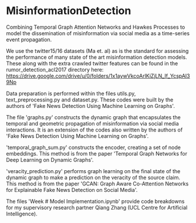 # MisinformationDetection
Combining Temporal Graph Attention Networks and Hawkes Processes to model the dissemination of misinformation via social media as a time-series event propagation.

We use the twitter15/16 datasets (Ma et. al) as is the standard for assessing the performance of many state of the art misinformation detection models. These along with the extra crawled twitter features can be found in the rumor_detection_acl2017 directory here: https://drive.google.com/drive/u/0/folders/1x1aywVkcoArlKiZjLN_If_YcspAI39Np

Data preparation is performed within the files utils.py, text_preprocessing.py and dataset.py. These codes were built by the authors of 'Fake News Detection Using Machine Learning on Graphs'.

The file 'graphs.py' constructs the dynamic graph that encapsulates the temporal and geometric propagation of misinformation via social media interactions. It is an extension of the codes also written by the authors of 'Fake News Detection Using Machine Learning on Graphs'.

'temporal_graph_sum.py' constructs the encoder, creating a set of node embeddings. This method is from the paper 'Temporal Graph Networks for Deep Learning on Dynamic Graphs'.

'veracity_prediction.py' performs graph learning on the final state of the dynamic graph to make a prediction on the veracity of the source claim. This method is from the paper 'GCAN: Graph Aware Co-Attention Networks for Explainable Fake News Detection on Social Media'.

The files 'Week # Model Implementation.ipynb' provide code breakdowns for my supervisory research partner Qiang Zhang (UCL Centre for Artificial Intelligence).
